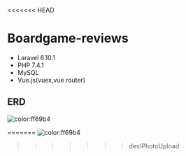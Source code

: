 <<<<<<< HEAD
# Boardgame-reviews
- Laravel 6.10.1
- PHP 7.4.1
- MySQL
- Vue.js(vuex,vue router)

## ERD
![color:ff69b4](https://github.com/Kobatai/boardgame-reviews/blob/master/boardgame-reviews/er.svg)

=======
![color:ff69b4](https://github.com/Kobatai/boardagame-reviews/master/doc/er.svg)
>>>>>>> dev/PhotoUpload
